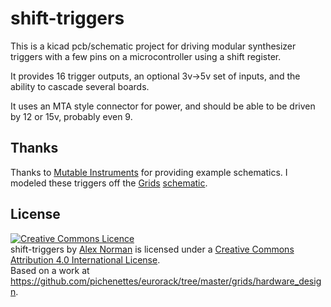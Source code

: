 # shift-triggers

This is a kicad pcb/schematic project for driving modular synthesizer triggers with a few pins on a microcontroller using a shift register.

It provides 16 trigger outputs, an optional 3v->5v set of inputs, and the ability to cascade several boards.

It uses an MTA style connector for power, and should be able to be driven by 12 or 15v, probably even 9.

## Thanks

Thanks to [Mutable Instruments](https://mutable-instruments.net) for providing example schematics.
I modeled these triggers off the [Grids](https://mutable-instruments.net/modules/grids/)
[schematic](https://github.com/pichenettes/eurorack/tree/master/grids/hardware_design).

## License

<a rel="license" href="http://creativecommons.org/licenses/by/4.0/"><img alt="Creative Commons Licence" style="border-width:0" src="https://i.creativecommons.org/l/by/4.0/88x31.png" /></a><br /><span xmlns:dct="http://purl.org/dc/terms/" property="dct:title">shift-triggers</span> by <a xmlns:cc="http://creativecommons.org/ns#" href="https://github.com/x37v/shift-triggers" property="cc:attributionName" rel="cc:attributionURL">Alex Norman</a> is licensed under a <a rel="license" href="http://creativecommons.org/licenses/by/4.0/">Creative Commons Attribution 4.0 International License</a>.<br />Based on a work at <a xmlns:dct="http://purl.org/dc/terms/" href="https://github.com/pichenettes/eurorack/tree/master/grids/hardware_design" rel="dct:source">https://github.com/pichenettes/eurorack/tree/master/grids/hardware_design</a>.
